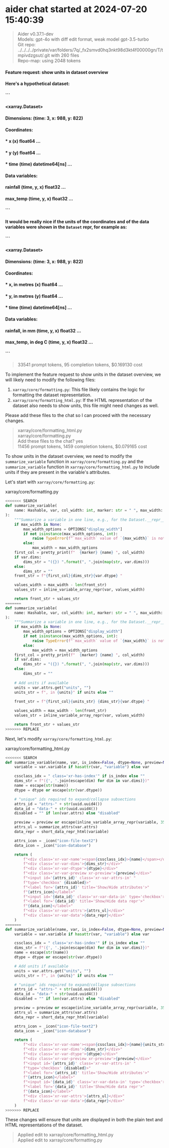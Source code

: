 
# aider chat started at 2024-07-20 15:40:39

> Aider v0.37.1-dev  
> Models: gpt-4o with diff edit format, weak model gpt-3.5-turbo  
> Git repo: ../../../../private/var/folders/7q/_fx2smvd0hq3nkt98d3kt4f00000gn/T/tmpivdzgsut/.git with 260 files  
> Repo-map: using 2048 tokens  

#### Feature request: show units in dataset overview  
#### Here's a hypothetical dataset:  
####   
#### ```  
#### <xarray.Dataset>  
#### Dimensions:  (time: 3, x: 988, y: 822)  
#### Coordinates:  
####   * x         (x) float64 ...  
####   * y         (y) float64 ...  
####   * time      (time) datetime64[ns] ...  
#### Data variables:  
####     rainfall  (time, y, x) float32 ...  
####     max_temp  (time, y, x) float32 ...  
#### ```  
####   
#### It would be really nice if the units of the coordinates and of the data variables were shown in the `Dataset` repr, for example as:  
####   
#### ```  
#### <xarray.Dataset>  
#### Dimensions:  (time: 3, x: 988, y: 822)  
#### Coordinates:  
####   * x, in metres         (x)            float64 ...  
####   * y, in metres         (y)            float64 ...  
####   * time                 (time)         datetime64[ns] ...  
#### Data variables:  
####     rainfall, in mm      (time, y, x)   float32 ...  
####     max_temp, in deg C   (time, y, x)   float32 ...  
#### ```  
> 33541 prompt tokens, 95 completion tokens, $0.169130 cost  

To implement the feature request to show units in the dataset overview, we will likely need to modify the following files:

1. `xarray/core/formatting.py`: This file likely contains the logic for formatting the dataset representation.
2. `xarray/core/formatting_html.py`: If the HTML representation of the dataset also needs to show units, this file might need changes as well.

Please add these files to the chat so I can proceed with the necessary changes.

> xarray/core/formatting_html.py  
> xarray/core/formatting.py  
> Add these files to the chat? yes  
> 11456 prompt tokens, 1459 completion tokens, $0.079165 cost  

To show units in the dataset overview, we need to modify the `summarize_variable` function in `xarray/core/formatting.py` and the `summarize_variable` function in `xarray/core/formatting_html.py` to include units if they are present in the variable's attributes.

Let's start with `xarray/core/formatting.py`:

xarray/core/formatting.py
```python
<<<<<<< SEARCH
def summarize_variable(
    name: Hashable, var, col_width: int, marker: str = " ", max_width: int = None
):
    """Summarize a variable in one line, e.g., for the Dataset.__repr__."""
    if max_width is None:
        max_width_options = OPTIONS["display_width"]
        if not isinstance(max_width_options, int):
            raise TypeError(f"`max_width` value of `{max_width}` is not a valid int")
        else:
            max_width = max_width_options
    first_col = pretty_print(f"  {marker} {name} ", col_width)
    if var.dims:
        dims_str = "({}) ".format(", ".join(map(str, var.dims)))
    else:
        dims_str = ""
    front_str = f"{first_col}{dims_str}{var.dtype} "

    values_width = max_width - len(front_str)
    values_str = inline_variable_array_repr(var, values_width)

    return front_str + values_str
=======
def summarize_variable(
    name: Hashable, var, col_width: int, marker: str = " ", max_width: int = None
):
    """Summarize a variable in one line, e.g., for the Dataset.__repr__."""
    if max_width is None:
        max_width_options = OPTIONS["display_width"]
        if not isinstance(max_width_options, int):
            raise TypeError(f"`max_width` value of `{max_width}` is not a valid int")
        else:
            max_width = max_width_options
    first_col = pretty_print(f"  {marker} {name} ", col_width)
    if var.dims:
        dims_str = "({}) ".format(", ".join(map(str, var.dims)))
    else:
        dims_str = ""
    
    # Add units if available
    units = var.attrs.get("units", "")
    units_str = f", in {units}" if units else ""
    
    front_str = f"{first_col}{units_str} {dims_str}{var.dtype} "

    values_width = max_width - len(front_str)
    values_str = inline_variable_array_repr(var, values_width)

    return front_str + values_str
>>>>>>> REPLACE
```

Next, let's modify `xarray/core/formatting_html.py`:

xarray/core/formatting_html.py
```python
<<<<<<< SEARCH
def summarize_variable(name, var, is_index=False, dtype=None, preview=None):
    variable = var.variable if hasattr(var, "variable") else var

    cssclass_idx = " class='xr-has-index'" if is_index else ""
    dims_str = f"({', '.join(escape(dim) for dim in var.dims)})"
    name = escape(str(name))
    dtype = dtype or escape(str(var.dtype))

    # "unique" ids required to expand/collapse subsections
    attrs_id = "attrs-" + str(uuid.uuid4())
    data_id = "data-" + str(uuid.uuid4())
    disabled = "" if len(var.attrs) else "disabled"

    preview = preview or escape(inline_variable_array_repr(variable, 35))
    attrs_ul = summarize_attrs(var.attrs)
    data_repr = short_data_repr_html(variable)

    attrs_icon = _icon("icon-file-text2")
    data_icon = _icon("icon-database")

    return (
        f"<div class='xr-var-name'><span{cssclass_idx}>{name}</span></div>"
        f"<div class='xr-var-dims'>{dims_str}</div>"
        f"<div class='xr-var-dtype'>{dtype}</div>"
        f"<div class='xr-var-preview xr-preview'>{preview}</div>"
        f"<input id='{attrs_id}' class='xr-var-attrs-in' "
        f"type='checkbox' {disabled}>"
        f"<label for='{attrs_id}' title='Show/Hide attributes'>"
        f"{attrs_icon}</label>"
        f"<input id='{data_id}' class='xr-var-data-in' type='checkbox'>"
        f"<label for='{data_id}' title='Show/Hide data repr'>"
        f"{data_icon}</label>"
        f"<div class='xr-var-attrs'>{attrs_ul}</div>"
        f"<div class='xr-var-data'>{data_repr}</div>"
    )
=======
def summarize_variable(name, var, is_index=False, dtype=None, preview=None):
    variable = var.variable if hasattr(var, "variable") else var

    cssclass_idx = " class='xr-has-index'" if is_index else ""
    dims_str = f"({', '.join(escape(dim) for dim in var.dims)})"
    name = escape(str(name))
    dtype = dtype or escape(str(var.dtype))

    # Add units if available
    units = var.attrs.get("units", "")
    units_str = f", in {units}" if units else ""

    # "unique" ids required to expand/collapse subsections
    attrs_id = "attrs-" + str(uuid.uuid4())
    data_id = "data-" + str(uuid.uuid4())
    disabled = "" if len(var.attrs) else "disabled"

    preview = preview or escape(inline_variable_array_repr(variable, 35))
    attrs_ul = summarize_attrs(var.attrs)
    data_repr = short_data_repr_html(variable)

    attrs_icon = _icon("icon-file-text2")
    data_icon = _icon("icon-database")

    return (
        f"<div class='xr-var-name'><span{cssclass_idx}>{name}{units_str}</span></div>"
        f"<div class='xr-var-dims'>{dims_str}</div>"
        f"<div class='xr-var-dtype'>{dtype}</div>"
        f"<div class='xr-var-preview xr-preview'>{preview}</div>"
        f"<input id='{attrs_id}' class='xr-var-attrs-in' "
        f"type='checkbox' {disabled}>"
        f"<label for='{attrs_id}' title='Show/Hide attributes'>"
        f"{attrs_icon}</label>"
        f"<input id='{data_id}' class='xr-var-data-in' type='checkbox'>"
        f"<label for='{data_id}' title='Show/Hide data repr'>"
        f"{data_icon}</label>"
        f"<div class='xr-var-attrs'>{attrs_ul}</div>"
        f"<div class='xr-var-data'>{data_repr}</div>"
    )
>>>>>>> REPLACE
```

These changes will ensure that units are displayed in both the plain text and HTML representations of the dataset.

> Applied edit to xarray/core/formatting_html.py  
> Applied edit to xarray/core/formatting.py  
